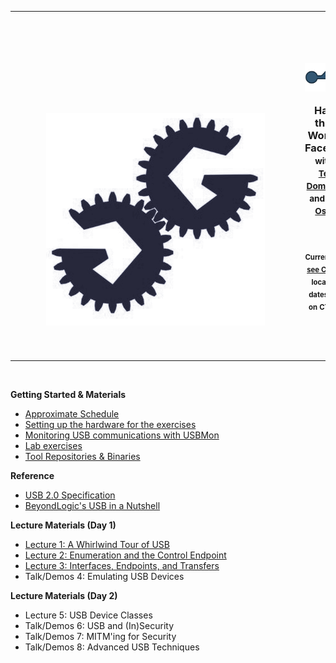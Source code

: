 <table style="border: none !important;" ><tr style="border: none;"><td style="border: none;">
<a href="https://greatscottgadgets.com"><img class="w-100 mx-auto d-block" style="max-width: 450px;padding: 50px;padding-top: 4vh;" src="placeholder_gsg_monotone.png" /></a>
</td><td style="border: none;">
        <h3 class="text-center" style="text-align: center;">
        	<p><img src="FaceDancer_logo_90cw.png" width="200px"></p>
            <p><strong>Hacking the USB World with FaceDancer</strong><br />
            <small>with <a href="https://twitter.com/ktemkin">Kate Temkin</a>, <a href="https://twitter.com/dominicgs">Dominic Spill</a>, and <a href="https://twitter.com/michaelossmann">Michael Ossmann</a></small></p><br/>
            <p><small><small><b>Current iteration:</b> <a href="https://usb.ktemkin.com/">see CTF system</a></small></small><br />
            <small><small>locations and dates available on CTF system</small></small></p>
        </h3>
</td></tr></table>
<br />

<p><strong>Getting Started & Materials</strong></p>
<ul>
<li> <a href="Schedule_HS_T_2018.pdf">Approximate Schedule</a></li>
<li> <a href="challenge-setup">Setting up the hardware for the exercises</a></li>
<li> <a href="usbmon-guide">Monitoring USB communications with USBMon</a></li>
<li> <a href="challenges">Lab exercises</a></li>
<li> <a href="tools">Tool Repositories & Binaries</a></li>
</ul>

<p><strong>Reference</strong></p>
<ul>
<li> <a href="usb_20.pdf">USB 2.0 Specification</a></li>
<li> <a href="http://www.beyondlogic.org/usbnutshell/">BeyondLogic's USB in a Nutshell</a></li>
</ul>

<p><strong>Lecture Materials (Day 1)</strong></p>
<ul>
<li> <a href="Whirlwind_Tour_Of_USB.pdf">Lecture 1: A Whirlwind Tour of USB</a></li>
<li> <a href="Control_and_Enumeration.pdf">Lecture 2: Enumeration and the Control Endpoint</a></li>
<li> <a href="Endpoints_and_Interfaces.pdf">Lecture 3: Interfaces, Endpoints, and Transfers</a></li>
<li> Talk/Demos 4: Emulating USB Devices</li>
</ul>

<p><strong>Lecture Materials (Day 2)</strong></p>
<ul>
<li> Lecture 5: USB Device Classes</li>
<li> Talk/Demos 6: USB and (In)Security</li>
<li> Talk/Demos 7: MITM'ing for Security</li>
<li> Talk/Demos 8: Advanced USB Techniques</li>
</ul>

